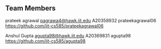 ## Team Members

prateek	agrawal	pagrawa4@hawk.iit.edu	A20358932	prateekagrawal06	https://github.com/iit-cs585/prateekagrawal06

Anshul	Gupta	agupta98@hawk.iit.edu	A20369831	agupta98	https://github.com/iit-cs585/agupta98
